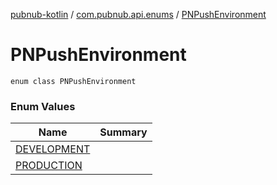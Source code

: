 [pubnub-kotlin](../../index.md) / [com.pubnub.api.enums](../index.md) / [PNPushEnvironment](./index.md)

# PNPushEnvironment

`enum class PNPushEnvironment`

### Enum Values

| Name | Summary |
|---|---|
| [DEVELOPMENT](-d-e-v-e-l-o-p-m-e-n-t.md) |  |
| [PRODUCTION](-p-r-o-d-u-c-t-i-o-n.md) |  |
